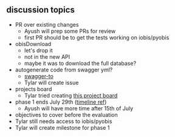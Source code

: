 ## discussion topics
* PR over existing changes
    * Ayush will prep some PRs for review
    * first PR should be to get the tests working on iobis/pyobis
* obisDownload
    * let's drop it
    * not in the new API
    * maybe it was to download the full database?
* autogenerate code from swagger yml?
    * [swagger-to](https://github.com/Parquery/swagger-to/blob/d0427c9f56e0a30a04e0777eb874954c99f1c90a/tests/cases/py_client/general/client.py#L361)
    * Tylar will create issue
* projects board
    * Tylar tried creating [this project board](https://github.com/users/7yl4r/projects/12/views/1)
* phase 1 ends July 29th ([timeline ref](https://developers.google.com/open-source/gsoc/timeline))
    * Ayush will have more time after 15th of July
* objectives to cover before the evaluation
* Tylar still needs access to iobis/pyobis
* Tylar will create milestone for phase 1

